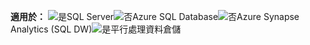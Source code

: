 <Token>**適用於：** ![是](media/yes-icon.png)SQL Server![否](media/no-icon.png)Azure SQL Database![否](media/no-icon.png)Azure Synapse Analytics (SQL DW)![是](media/yes-icon.png)平行處理資料倉儲</Token>
